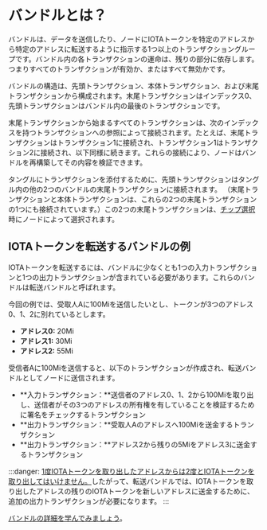 # バンドルとは？
<!-- # What is a bundle? -->

バンドルは、データを送信したり、ノードにIOTAトークンを特定のアドレスから特定のアドレスに転送するように指示する1つ以上のトランザクショングループです。バンドル内の各トランザクションの運命は、残りの部分に依存します。つまりすべてのトランザクションが有効か、またはすべて無効かです。
<!-- **A bundle is a group of one or more transactions, which send data or instruct a node to transfer IOTA tokens from certain addresses to others. The fate of each transaction in a bundle depends on the rest. Either all transactions are valid or none of them are.** -->

バンドルの構造は、先頭トランザクション、本体トランザクション、および末尾トランザクションから構成されます。末尾トランザクションはインデックス0、先頭トランザクションはバンドル内の最後のトランザクションです。
<!-- The structure of a bundle consists of a head, a body, and a tail, where the tail is index 0 and the head is the last transaction in the bundle. -->

末尾トランザクションから始まるすべてのトランザクションは、次のインデックスを持つトランザクションへの参照によって接続されます。たとえば、末尾トランザクションはトランザクション1に接続され、トランザクション1はトランザクション2に接続され、以下同様に続きます。これらの接続により、ノードはバンドルを再構築してその内容を検証できます。
<!-- All transactions, starting from the tail, are connected by reference to the one with the next index. For example, the tail transaction is connected to transaction 1, which is connected to transaction 2, and so on. These connections allow nodes to reconstruct bundles and validate their contents. -->

タングルにトランザクションを添付するために、先頭トランザクションはタングル内の他の2つのバンドルの末尾トランザクションに接続されます。 （末尾トランザクションと本体トランザクションは、これらの2つの末尾トランザクションの1つにも接続されています。）この2つの末尾トランザクションは、[チップ選択](root://the-tangle/0.1/concepts/tip-selection.md)時にノードによって選択されます。
<!-- To attach transactions to the Tangle, the head transaction is connected to the tails of two other bundles in the Tangle. (The tail and body transactions are connected to one of those tails as well.) These tail transactions are selected by nodes during [tip selection](root://the-tangle/0.1/concepts/tip-selection.md). -->

## IOTAトークンを転送するバンドルの例
<!-- ## Example of a bundle that transfers IOTA tokens -->

IOTAトークンを転送するには、バンドルに少なくとも1つの入力トランザクションと1つの出力トランザクションが含まれている必要があります。これらのバンドルは転送バンドルと呼ばれます。
<!-- To transfer IOTA tokens, a bundle must contain at least one input and one output transaction. These bundles are called transfer bundles. -->

今回の例では、受取人Aに100Miを送信したいとし、トークンが3つのアドレス0、1、2に別れているとします。
<!-- In this example, you want to send 100Mi to recipient A, and your balance is distributed among three addresses: -->

* **アドレス0:** 20Mi
* **アドレス1:** 30Mi
* **アドレス2:** 55Mi
<!-- * **Address 0:** 20Mi -->
<!-- * **Address 1:** 30Mi -->
<!-- * **Address 2:** 55Mi -->

受信者Aに100Miを送信すると、以下のトランザクションが作成され、転送バンドルとしてノードに送信されます。
<!-- When you send 100Mi to recipient A, the following transactions are created and sent to a node as a transfer bundle: -->

* **入力トランザクション：**送信者のアドレス0、1、2から100Miを取り出し、送信者がその3つのアドレスの所有権を有していることを検証するために署名をチェックするトランザクション
* **出力トランザクション：**受取人Aのアドレスへ100Miを送金するトランザクション
* **出力トランザクション：**アドレス2から残りの5Miをアドレス3に送金するトランザクション
<!-- * **Input transaction:** Withdraw 100Mi from my address and check the signature to verify that I own it -->
<!-- * **Output transaction:** Deposit 100Mi to the recipient's address -->
<!-- * **Output transaction:** Deposit the remaining 5Mi from address 2 into address 3 -->

:::danger:
[1度IOTAトークンを取り出したアドレスからは2度とIOTAトークンを取り出してはいけません。](root://iota-basics/0.1/concepts/addresses-and-signatures.md#address-reuse)したがって、転送バンドルでは、IOTAトークンを取り出したアドレスの残りのIOTAトークンを新しいアドレスに送金するために、追加の出力トランザクションが必要になります。
:::
<!-- :::danger: -->
<!-- [You must not withdraw from an address more than once](root://iota-basics/0.1/concepts/addresses-and-signatures.md#address-reuse). So, a transfer bundle may require an extra output transaction to deposit the remaining balance of a withdrawn address into a new address. -->
<!-- ::: -->

[バンドルの詳細を学んでみましょう](root://iota-basics/0.1/concepts/bundles-and-transactions.md)。
<!-- [Learn more about bundles](root://iota-basics/0.1/concepts/bundles-and-transactions.md). -->
